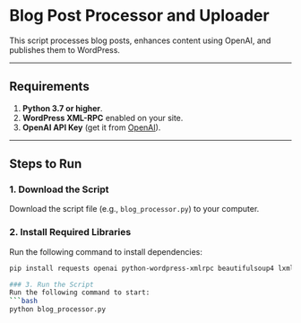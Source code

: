 # Blog Post Processor and Uploader

This script processes blog posts, enhances content using OpenAI, and publishes them to WordPress.

---

## Requirements

1. **Python 3.7 or higher**.
2. **WordPress XML-RPC** enabled on your site.
3. **OpenAI API Key** (get it from [OpenAI](https://openai.com/api/)).

---

## Steps to Run

### 1. Download the Script
Download the script file (e.g., `blog_processor.py`) to your computer.

### 2. Install Required Libraries
Run the following command to install dependencies:
```bash
pip install requests openai python-wordpress-xmlrpc beautifulsoup4 lxml

### 3. Run the Script
Run the following command to start:
```bash
python blog_processor.py
